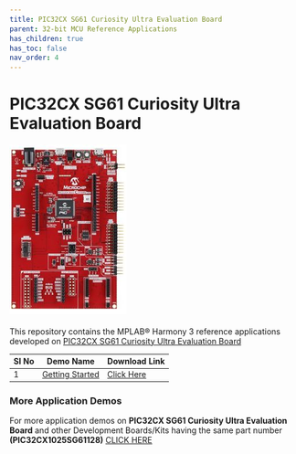 ```yaml
---
title: PIC32CX SG61 Curiosity Ultra Evaluation Board
parent: 32-bit MCU Reference Applications
has_children: true
has_toc: false
nav_order: 4
---
```

# PIC32CX SG61 Curiosity Ultra Evaluation Board
<h4 align="left"> <img src = "image.jpg"> </h4>


This repository contains the MPLAB® Harmony 3 reference applications developed on [PIC32CX SG61 Curiosity Ultra Evaluation Board](https://www.microchip.com/en-us/development-tool/EV09H35A)   

|SI No| Demo Name | Download Link |
| --- | --- | -- |
| 1 | [Getting Started](./pic32cx_sg61_getting_started/readme.md) | [Click Here](https://github.com/Microchip-MPLAB-Harmony/reference_apps/releases/latest/download/pic32cx_sg61_getting_started.zip) |


### More Application Demos

For more application demos on **PIC32CX SG61 Curiosity Ultra Evaluation Board** and other Development Boards/Kits having the same part number **(PIC32CX1025SG61128)** <a href="https://mplab-discover.microchip.com/v1/itemtype/com.microchip.ide.project?s0=PIC32CX1025SG61128" target="_blank"> CLICK HERE </a>
